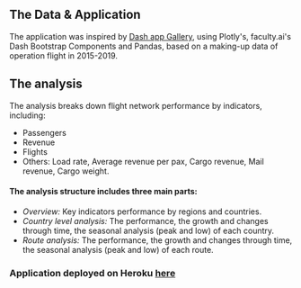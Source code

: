 ## The Data & Application
The application was inspired by [Dash app Gallery](https://github.com/devparra/baseball-hist-dash), using Plotly's, faculty.ai's Dash Bootstrap 
Components and Pandas, based on a making-up data of operation flight in 2015-2019. 
## The analysis
The analysis breaks down flight network performance by indicators, including:
* Passengers
* Revenue
* Flights
* Others: Load rate, Average revenue per pax, Cargo revenue, Mail revenue, Cargo weight.
#### The analysis structure includes three main parts:
* _Overview:_ Key indicators performance by regions and countries.
* _Country level analysis:_ The performance, the growth and changes through
time, the seasonal analysis (peak and low) of each country.
* _Route analysis:_ The performance, the growth and changes through
time, the seasonal analysis (peak and low) of each route.
### Application deployed on Heroku [here](https://sample-flight-analytics.herokuapp.com/flight-network-analysis)
